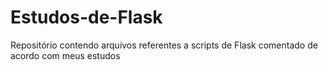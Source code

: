 # Estudos-de-Flask
Repositório contendo arquivos referentes a scripts de Flask comentado de acordo com meus estudos
